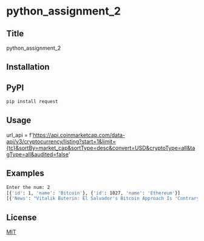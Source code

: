 # python_assignment_2
## Title
python_assignment_2
## Installation
## PyPI
```bash
pip install request
```
## Usage
url_api = f'https://api.coinmarketcap.com/data-api/v3/cryptocurrency/listing?start=1&limit={tc}&sortBy=market_cap&sortType=desc&convert=USD&cryptoType=all&tagType=all&audited=false'
## Examples
```bash
Enter the num: 2
[{'id': 1, 'name': 'Bitcoin'}, {'id': 1027, 'name': 'Ethereum'}]
[{'News': "Vitalik Buterin: El Salvador's Bitcoin Approach Is 'Contrary to the Ideals' of Crypto", 'Script': 'The Ethereum creator railed that Nayib Bukele "loves being praised" and said "shame on Bitcoin maximalists who are uncritically praising him."'}, {'News': 'US Senator Reveals That She Had Stacked Up $100K Worth Of BTC In August', 'Script': 'Senator Cynthia Lummis revealed through a filing that she had purchased bitcoin in August. The value of her BTC purchase is worth between $50K to $100K. Senator Lummis is one of the pro-crypto members of the senate, notably saying that she would like bitcoin to form “part of a di...'}, {'News': 'Voting period for Mt. Gox civil rehabilitation plan finally ends', 'Script': 'Tokyo-based crypto exchange Mt. Gox shut down in 2014 after it lost Bitcoin (BTC) worth $450 million at the time...  Continue reading  \n'}, {'News': 'Former Goldman Sachs Exec Explains Why His Crypto Portfolio Is 70% $ETH, 5% $BTC', 'Script': 'In a recent interview, former Goldman Sachs executive&#160;Raoul Pal&#160;talked about&#160;the impending global economic slowdown and what he is doing to prepare for it, in particular explaining the rationale behind the interesting allocation strategy he has used for his crypto ...'}, {'News': 'Powerbridge Technologies Set To Launch Bitcoin And Ethereum Mining In Hong Kong', 'Script': 'Powercrypto Holdings, a subsidiary of the blockchain software provider Powerbridge Technologies, is launching cryptocurrency mining, specifically Bitcoin (BTC)and Ethereum (ETH), in Hong Kong. These cryptocurrency operations will utilize environmental-friendly, green, and sustain...'}]
```
## License
  [MIT](https://choosealicense.com/licenses/mit/)
